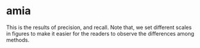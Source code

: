 # amia

This is the results of precision, and recall. Note that, we set different scales in figures to make it easier for the readers to observe the differences among methods.
